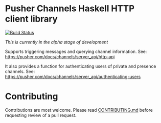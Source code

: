 # Pusher Channels Haskell HTTP client library

[![Build Status](https://travis-ci.com/WillSewell/pusher-http-haskell.svg?branch=master)](https://travis-ci.com/WillSewell/pusher-http-haskell)

*This is currently in the alpha stage of development*

Supports triggering messages and querying channel information.
See: <https://pusher.com/docs/channels/server_api/http-api>

It also provides a function for authenticating users of private and presence
channels.
See: <https://pusher.com/docs/channels/server_api/authenticating-users>

# Contributing

Contributions are most welcome. Please read [CONTRIBUTING.md](CONTRIBUTING.md)
before requesting review of a pull request.
